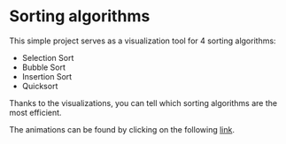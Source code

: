 # Sorting algorithms

This simple project serves as a visualization tool for 4 sorting algorithms:
- Selection Sort
- Bubble Sort
- Insertion Sort
- Quicksort

Thanks to the visualizations, you can tell which sorting algorithms are the most efficient.

The animations can be found by clicking on the following <a href="https://hopeful-shaw-50edb7.netlify.com/" target="_blank">link</a>.
